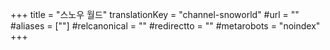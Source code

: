 +++
title = "스노우 월드"
translationKey = "channel-snoworld"
#url = ""
#aliases = [""]
#relcanonical = ""
#redirectto = ""
#metarobots = "noindex"
+++
